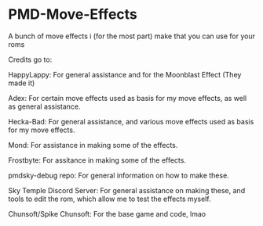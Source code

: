 # PMD-Move-Effects
A bunch of move effects i (for the most part) make that you can use for your roms

Credits go to:

HappyLappy: For general assistance and for the Moonblast Effect (They made it)

Adex: For certain move effects used as basis for my move effects, as well as general assistance.

Hecka-Bad: For general assistance, and various move effects used as basis for my move effects.

Mond: For assistance in making some of the effects.

Frostbyte: For assitance in making some of the effects.

pmdsky-debug repo: For general information on how to make these.

Sky Temple Discord Server: For general assistance on making these, and tools to edit the rom, which allow me to test the effects myself.

Chunsoft/Spike Chunsoft: For the base game and code, lmao
